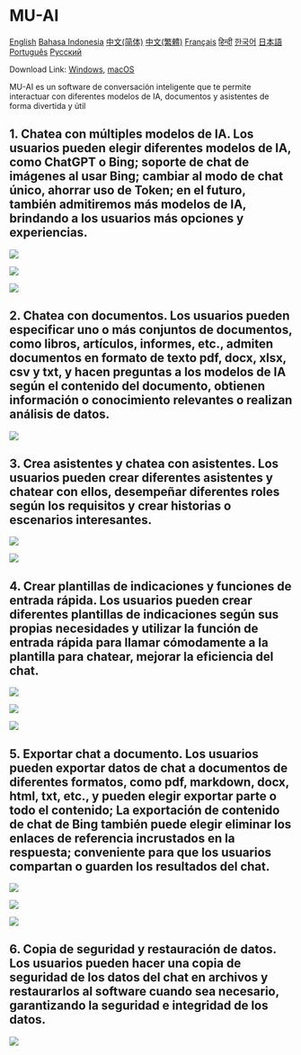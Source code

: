 # MU-AI

[English](../README.md)
[Bahasa Indonesia](./README-id-ID.md)
[中文(简体)](./README-zh-CN.md)
[中文(繁體)](./README-zh-HK.md)
[Français](./README-fr-FR.md)
[हिन्दी](./README-hi-IN.md)
[한국어](./README-ko-KR.md)
[日本語](./README-ja-JP.md)
[Português](./README-pt-PT.md)
[Русский](./README-ru-RU.md)

Download Link: [Windows](https://raw.githubusercontent.com/MicroUtil/muai/main/bin/MU-AI_0.1.0_x64-GH.msi.zip),
[macOS](https://raw.githubusercontent.com/MicroUtil/muai/main/bin/MU-AI_0.1.0_x64-GH.dmg)

MU-AI es un software de conversación inteligente que te permite interactuar con diferentes modelos de IA, documentos y asistentes de forma divertida y útil

## 1. Chatea con múltiples modelos de IA. Los usuarios pueden elegir diferentes modelos de IA, como ChatGPT o Bing; soporte de chat de imágenes al usar Bing; cambiar al modo de chat único, ahorrar uso de Token; en el futuro, también admitiremos más modelos de IA, brindando a los usuarios más opciones y experiencias.

![](https://raw.githubusercontent.com/MicroUtil/muai/main/web/images/dark/1-1.jpg)

![](https://raw.githubusercontent.com/MicroUtil/muai/main/web/images/dark/1-2.jpg)

![](https://raw.githubusercontent.com/MicroUtil/muai/main/web/images/dark/1-3.jpg)

## 2. Chatea con documentos. Los usuarios pueden especificar uno o más conjuntos de documentos, como libros, artículos, informes, etc., admiten documentos en formato de texto pdf, docx, xlsx, csv y txt, y hacen preguntas a los modelos de IA según el contenido del documento, obtienen información o conocimiento relevantes o realizan análisis de datos.

![](https://raw.githubusercontent.com/MicroUtil/muai/main/web/images/dark/2-1.jpg)

## 3. Crea asistentes y chatea con asistentes. Los usuarios pueden crear diferentes asistentes y chatear con ellos, desempeñar diferentes roles según los requisitos y crear historias o escenarios interesantes.

![](https://raw.githubusercontent.com/MicroUtil/muai/main/web/images/dark/3-1.jpg)

![](https://raw.githubusercontent.com/MicroUtil/muai/main/web/images/dark/3-2.jpg)

## 4. Crear plantillas de indicaciones y funciones de entrada rápida. Los usuarios pueden crear diferentes plantillas de indicaciones según sus propias necesidades y utilizar la función de entrada rápida para llamar cómodamente a la plantilla para chatear, mejorar la eficiencia del chat.

![](https://raw.githubusercontent.com/MicroUtil/muai/main/web/images/dark/4-1.jpg)

![](https://raw.githubusercontent.com/MicroUtil/muai/main/web/images/dark/4-2.jpg)

![](https://raw.githubusercontent.com/MicroUtil/muai/main/web/images/dark/4-3.jpg)

## 5. Exportar chat a documento. Los usuarios pueden exportar datos de chat a documentos de diferentes formatos, como pdf, markdown, docx, html, txt, etc., y pueden elegir exportar parte o todo el contenido; La exportación de contenido de chat de Bing también puede elegir eliminar los enlaces de referencia incrustados en la respuesta; conveniente para que los usuarios compartan o guarden los resultados del chat.

![](https://raw.githubusercontent.com/MicroUtil/muai/main/web/images/dark/5-1.jpg)

![](https://raw.githubusercontent.com/MicroUtil/muai/main/web/images/dark/5-2.jpg)

![](https://raw.githubusercontent.com/MicroUtil/muai/main/web/images/dark/5-3.jpg)

## 6. Copia de seguridad y restauración de datos. Los usuarios pueden hacer una copia de seguridad de los datos del chat en archivos y restaurarlos al software cuando sea necesario, garantizando la seguridad e integridad de los datos.

![](https://raw.githubusercontent.com/MicroUtil/muai/main/web/images/dark/6-1.jpg)


